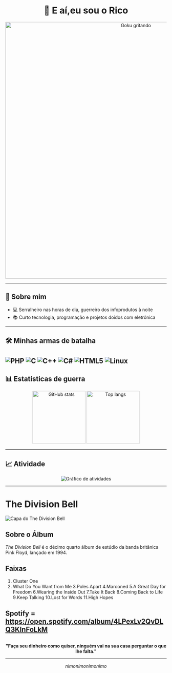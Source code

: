 <h1 align="center">👋 E aí,eu sou o Rico</h1>

<p align="center">
  <img src="https://i.imgur.com/1INYrlX.gif" alt="Goku gritando" width="800">
</p>

---

## 🚀 Sobre mim
- 💻 Serralheiro nas horas de dia, guerreiro dos infoprodutos à noite   
- 📚 Curto tecnologia, programação e projetos doidos com eletrônica  

---
## 🛠️ Minhas armas de batalha
![PHP](https://img.shields.io/badge/PHP-777BB4?style=for-the-badge&logo=php&logoColor=white)
![C](https://img.shields.io/badge/C-00599C?style=for-the-badge&logo=c&logoColor=white)
![C++](https://img.shields.io/badge/C++-00599C?style=for-the-badge&logo=c%2B%2B&logoColor=white)
![C#](https://img.shields.io/badge/C%23-239120?style=for-the-badge&logo=c-sharp&logoColor=white)
![HTML5](https://img.shields.io/badge/HTML5-E34F26?style=for-the-badge&logo=html5&logoColor=white)
![Linux](https://img.shields.io/badge/Linux-FCC624?style=for-the-badge&logo=linux&logoColor=black)
---


## 📊 Estatísticas de guerra
<p align="center">
  <img src="https://github-readme-stats.vercel.app/api?username=henricorico&show_icons=true&theme=tokyonight" alt="GitHub stats" height="165">
  <img src="https://github-readme-stats.vercel.app/api/top-langs/?username=henricorico&layout=compact&theme=tokyonight" alt="Top langs" height="165">
</p>

---

## 📈 Atividade
<p align="center">
  <img src="https://github-readme-activity-graph.vercel.app/graph?username=henricorico&theme=tokyo-night" alt="Gráfico de atividades">
</p>

---
# The Division Bell

![Capa do The Division Bell](https://i.imgur.com/wHw0m0T.png)

## Sobre o Álbum

*The Division Bell* é o décimo quarto álbum de estúdio da banda britânica Pink Floyd, lançado em 1994.

## Faixas

1. Cluster One
2. What Do You Want from Me
3.Poles Apart
4.Marooned
5.A Great Day for Freedom
6.Wearing the Inside Out
7.Take It Back
8.Coming Back to Life
9.Keep Talking
10.Lost for Words
11.High Hopes

Spotify = https://open.spotify.com/album/4LPexLv2QvDLQ3KInFoLkM
---
##
<p align="center">
  <b>"Faça seu dinheiro como quiser, ninguém vai na sua casa perguntar o que lhe falta."</b>
</p>

---

<p align="center">
  <i>nimonimonimonimo</i>
</p>
